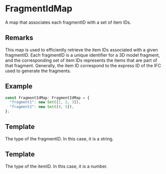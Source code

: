 # FragmentIdMap

A map that associates each fragmentID with a set of item IDs.

## Remarks

This map is used to efficiently retrieve the item IDs associated with a given fragmentID.
Each fragmentID is a unique identifier for a 3D model fragment, and the corresponding set of item IDs
represents the items that are part of that fragment. Generally, the item ID correspond to the express ID of the IFC used to generate the fragments.

## Example

```typescript
const fragmentIdMap: FragmentIdMap = {
  "fragment1": new Set([1, 2, 3]),
  "fragment2": new Set([4, 5]),
};
```

## Template

The type of the fragmentID. In this case, it is a string.

## Template

The type of the itemID. In this case, it is a number.
